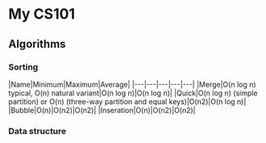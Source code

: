 # My CS101

## Algorithms

### Sorting

|Name|Minimum|Maximum|Average|
|---|---|---|---|---|
|Merge|O(n log n) typical, O(n) natural variant|O(n log n)|O(n log n)|
|Quick|O(n log n) (simple partition) or O(n) (three-way partition and equal keys)|O(n2)|O(n log n)|
|Bubble|O(n)|O(n2)|O(n2)|
|Inseration|O(n)|O(n2)|O(n2)|

### Data structure
